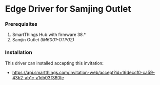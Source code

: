 # Edge Driver for Samjing Outlet

### Prerequisites

1. SmartThings Hub with firmware 38.\*
1. Samjin Outlet _(IM6001-OTP02)_

### Installation

This driver can installed accepting this invitation:

- https://api.smartthings.com/invitation-web/accept?id=16deccf0-ca59-43b2-ab1c-a1db03f380fe
